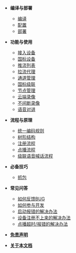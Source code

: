 <!-- 侧边栏 -->

* **编译与部署**
  * [编译](_content/introduction/compile.md)
  * [配置](_content/introduction/config.md)
  * [部署](_content/introduction/deployment.md)
* **功能与使用**
  * [接入设备](_content/ability/device.md)
  * [国标设备](_content/ability/device_use.md)
  * [推流列表](_content/ability/push.md)
  * [拉流代理](_content/ability/proxy.md)
  * [通道管理](_content/ability/channel.md)
  * [国标级联](_content/ability/cascade2.md)
  * [节点管理](_content/ability/node_manger.md)
  * [云端录像](_content/ability/cloud_record.md)
  * [不间断录像](_content/ability/continuous_recording.md)
  * [语音对讲](_content/ability/continuous_broadcast.md)
* **流程与原理**
  * [统一编码规则](_content/theory/code.md)
  * [树形结构](_content/theory/channel_tree.md)
  * [注册流程](_content/theory/register.md)
  * [点播流程](_content/theory/play.md)
  * [级联语音喊话流程](_content/theory/broadcast_cascade.md)
* **必备技巧**
  * [抓包](_content/skill/tcpdump.md)

* **常见问答**
  - [如何反馈BUG](_content/qa/bug.md)
  - [如何参与开发](_content/qa/development.md)
  - [启动报错的解决办法](_content/qa/start_error.md)
  - [设备注册不上来的解决办法](_content/qa/regiser_error.md)
  - [点播超时/报错的解决办法](_content/qa/play_error.md)
* [**免责声明**](_content/disclaimers.md)
* [**关于本文档**](_content/about_doc.md)
